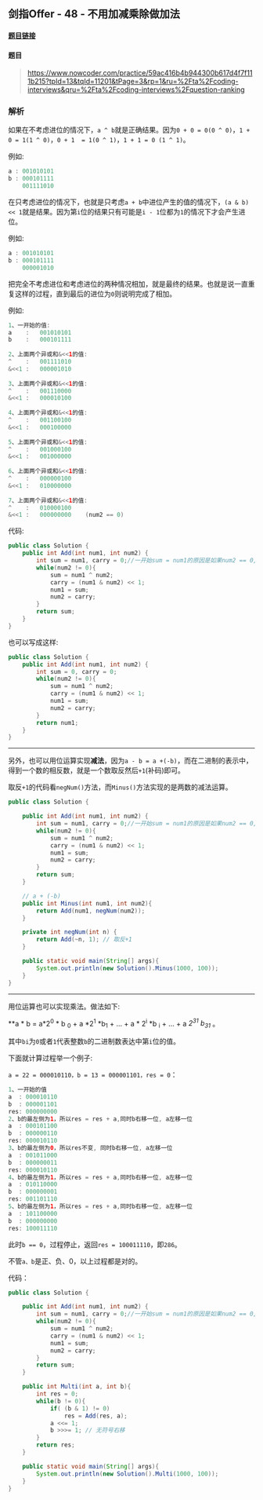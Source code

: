 ## 剑指Offer - 48 - 不用加减乘除做加法

#### [题目链接](https://www.nowcoder.com/practice/59ac416b4b944300b617d4f7f111b215?tpId=13&tqId=11201&tPage=3&rp=1&ru=%2Fta%2Fcoding-interviews&qru=%2Fta%2Fcoding-interviews%2Fquestion-ranking)

#### 题目

> https://www.nowcoder.com/practice/59ac416b4b944300b617d4f7f111b215?tpId=13&tqId=11201&tPage=3&rp=1&ru=%2Fta%2Fcoding-interviews&qru=%2Fta%2Fcoding-interviews%2Fquestion-ranking

### 解析

如果在不考虑进位的情况下，`a ^ b`就是正确结果。因为`0 + 0 = 0(0 ^ 0)`，`1 + 0 = 1(1 ^ 0)`，`0 + 1  = 1(0 ^ 1)`，`1 + 1 = 0 (1 ^ 1)`。

例如:

```java
a : 001010101
b : 000101111
    001111010
```

在只考虑进位的情况下，也就是只考虑`a + b`中进位产生的值的情况下，`(a & b) << 1`就是结果。因为第`i`位的结果只有可能是`i - 1`位都为`1`的情况下才会产生进位。

例如:

```java
a : 001010101
b : 000101111
    000001010
```

把完全不考虑进位和考虑进位的两种情况相加，就是最终的结果。也就是说一直重复这样的过程，直到最后的进位为`0`则说明完成了相加。

例如:

```java
1、一开始的值:
a    :   001010101
b    :   000101111
    
2、上面两个异或和&<<1的值:
^    :   001111010
&<<1 :   000001010
    
3、上面两个异或和&<<1的值:
^    :   001110000
&<<1 :   000010100
    
4、上面两个异或和&<<1的值:
^    :   001100100
&<<1 :   000100000
    
5、上面两个异或和&<<1的值:
^    :   001000100
&<<1 :   001000000
    
6、上面两个异或和&<<1的值:
^    :   000000100
&<<1 :   010000000
    
7、上面两个异或和&<<1的值:
^    :   010000100
&<<1 :   000000000    (num2 == 0)
```

代码:

```java
public class Solution {
    public int Add(int num1, int num2) {
        int sum = num1, carry = 0;//一开始sum = num1的原因是如果num2 == 0,后面我直接返回sum，而不是num1
        while(num2 != 0){
            sum = num1 ^ num2;
            carry = (num1 & num2) << 1;
            num1 = sum;
            num2 = carry;
        }
        return sum;
    }
}
```

也可以写成这样:

```java
public class Solution {
    public int Add(int num1, int num2) {
        int sum = 0, carry = 0;
        while(num2 != 0){
            sum = num1 ^ num2;
            carry = (num1 & num2) << 1;
            num1 = sum;
            num2 = carry;
        }
        return num1;
    }
}
```

***

另外，也可以用位运算实现**减法**，因为`a - b = a +(-b)`，而在二进制的表示中，得到一个数的相反数，就是一个数取反然后`+1`(补码)即可。

取反`+1`的代码看`negNum()`方法，而`Minus()`方法实现的是两数的减法运算。

```java
public class Solution {

    public int Add(int num1, int num2) {
        int sum = num1, carry = 0;//一开始sum = num1的原因是如果num2 == 0,后面我直接返回sum，而不是num1
        while(num2 != 0){
            sum = num1 ^ num2;
            carry = (num1 & num2) << 1;
            num1 = sum;
            num2 = carry;
        }
        return sum;
    }

    // a + (-b)
    public int Minus(int num1, int num2){
        return Add(num1, negNum(num2));
    }

    private int negNum(int n) {
        return Add(~n, 1); // 取反+1
    }

    public static void main(String[] args){
        System.out.println(new Solution().Minus(1000, 100));
    }
}
```

***

用位运算也可以实现乘法。做法如下:

**a * b = a*2<sup>0</sup> * b <sub>0</sub> + a *2<sup>1</sup> *b<sub>1</sub> + ... + a * 2<sup>i</sup> *b <sub>i</sub> + ... + a *2<sup>31</sup> *b<sub>31</sub>** 。

其中`bi`为`0`或者`1`代表整数`b`的二进制数表达中第`i`位的值。

下面就计算过程举一个例子:

`a = 22 = 000010110，b = 13 = 000001101，res = 0`：

```java
1、一开始的值
a  : 000010110
b  : 000001101
res: 000000000
2、b的最左侧为1，所以res = res + a,同时b右移一位, a左移一位
a  : 000101100
b  : 000000110
res: 000010110
3、b的最左侧为0，所以res不变, 同时b右移一位, a左移一位
a  : 001011000
b  : 000000011
res: 000010110
4、b的最左侧为1，所以res = res + a,同时b右移一位, a左移一位
a  : 010110000
b  : 000000001
res: 001101110
5、b的最左侧为1，所以res = res + a,同时b右移一位, a左移一位
a  : 101100000
b  : 000000000
res: 100011110
```

此时`b == 0`，过程停止，返回`res = 100011110`，即`286`。

不管`a、b`是正、负、0，以上过程都是对的。

代码：

```java
public class Solution {

    public int Add(int num1, int num2) {
        int sum = num1, carry = 0;//一开始sum = num1的原因是如果num2 == 0,后面我直接返回sum，而不是num1
        while(num2 != 0){
            sum = num1 ^ num2;
            carry = (num1 & num2) << 1;
            num1 = sum;
            num2 = carry;
        }
        return sum;
    }

    public int Multi(int a, int b){
        int res = 0;
        while(b != 0){
            if( (b & 1) != 0)
                res = Add(res, a);
            a <<= 1;
            b >>>= 1; // 无符号右移
        }
        return res;
    }

    public static void main(String[] args){
        System.out.println(new Solution().Multi(1000, 100));
    }
}
```



